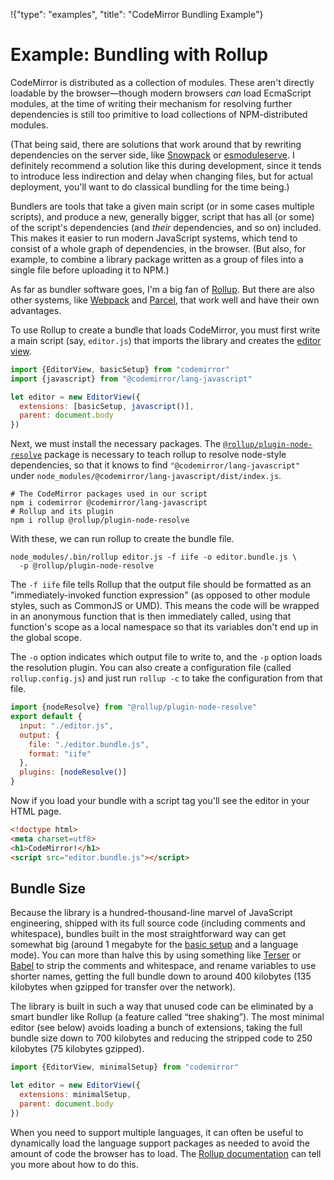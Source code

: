 !{"type": "examples", "title": "CodeMirror Bundling Example"}

# Example: Bundling with Rollup

CodeMirror is distributed as a collection of modules. These aren't
directly loadable by the browser—though modern browsers _can_ load
EcmaScript modules, at the time of writing their mechanism for
resolving further dependencies is still too primitive to load
collections of NPM-distributed modules.

(That being said, there are solutions that work around that by
rewriting dependencies on the server side, like
[Snowpack](https://www.snowpack.dev/) or
[esmoduleserve](https://github.com/marijnh/esmoduleserve). I
definitely recommend a solution like this during development, since it
tends to introduce less indirection and delay when changing files, but
for actual deployment, you'll want to do classical bundling for the
time being.)

Bundlers are tools that take a given main script (or in some cases
multiple scripts), and produce a new, generally bigger, script that has
all (or some) of the script's dependencies (and _their_ dependencies,
and so on) included. This makes it easier to run modern JavaScript
systems, which tend to consist of a whole graph of dependencies, in
the browser. (But also, for example, to combine a library package
written as a group of files into a single file before uploading it to
NPM.)

As far as bundler software goes, I'm a big fan of
[Rollup](https://rollupjs.org). But there are also other systems, like
[Webpack](https://webpack.js.org/) and
[Parcel](https://parceljs.org/), that work well and have their own
advantages.

To use Rollup to create a bundle that loads CodeMirror, you must first
write a main script (say, `editor.js`) that imports the library and
creates the [editor view](##view.EditorView).

```javascript
import {EditorView, basicSetup} from "codemirror"
import {javascript} from "@codemirror/lang-javascript"

let editor = new EditorView({
  extensions: [basicSetup, javascript()],
  parent: document.body
})
```

Next, we must install the necessary packages. The
[`@rollup/plugin-node-resolve`](https://github.com/rollup/plugins/tree/master/packages/node-resolve#readme)
package is necessary to teach rollup to resolve node-style
dependencies, so that it knows to find `"@codemirror/lang-javascript"`
under `node_modules/@codemirror/lang-javascript/dist/index.js`.

```shell
# The CodeMirror packages used in our script
npm i codemirror @codemirror/lang-javascript
# Rollup and its plugin
npm i rollup @rollup/plugin-node-resolve
```

With these, we can run rollup to create the bundle file.

```shell
node_modules/.bin/rollup editor.js -f iife -o editor.bundle.js \
  -p @rollup/plugin-node-resolve
```

The `-f iife` file tells Rollup that the output file should be
formatted as an "immediately-invoked function expression" (as opposed
to other module styles, such as CommonJS or UMD). This means the code
will be wrapped in an anonymous function that is then immediately
called, using that function's scope as a local namespace so that its
variables don't end up in the global scope.

The `-o` option indicates which output file to write to, and the `-p`
option loads the resolution plugin. You can also create a
configuration file (called `rollup.config.js`) and just run `rollup
-c` to take the configuration from that file.

```javascript
import {nodeResolve} from "@rollup/plugin-node-resolve"
export default {
  input: "./editor.js",
  output: {
    file: "./editor.bundle.js",
    format: "iife"
  },
  plugins: [nodeResolve()]
}
```

Now if you load your bundle with a script tag you'll see the editor in
your HTML page.

```html
<!doctype html>
<meta charset=utf8>
<h1>CodeMirror!</h1>
<script src="editor.bundle.js"></script>
```

## Bundle Size

Because the library is a hundred-thousand-line marvel of JavaScript
engineering, shipped with its full source code (including comments and
whitespace), bundles built in the most straightforward way can get
somewhat big (around 1 megabyte for the [basic
setup](../../docs/ref/#codemirror.basicSetup) and a language mode).
You can more than halve this by using something like
[Terser](https://terser.org/) or [Babel](https://babeljs.io/) to strip
the comments and whitespace, and rename variables to use shorter
names, getting the full bundle down to around 400 kilobytes (135
kilobytes when gzipped for transfer over the network).

The library is built in such a way that unused code can be eliminated
by a smart bundler like Rollup (a feature called “tree shaking”). The
most minimal editor (see below) avoids loading a bunch of extensions,
taking the full bundle size down to 700 kilobytes and reducing the
stripped code to 250 kilobytes (75 kilobytes gzipped).

```javascript
import {EditorView, minimalSetup} from "codemirror"

let editor = new EditorView({
  extensions: minimalSetup,
  parent: document.body
})
```

When you need to support multiple languages, it can often be useful to
dynamically load the language support packages as needed to avoid the
amount of code the browser has to load. The [Rollup
documentation](https://rollupjs.org/guide/en/#code-splitting) can tell
you more about how to do this.
